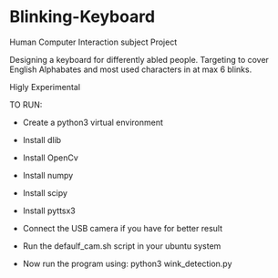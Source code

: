 # Blinking-Keyboard
Human Computer Interaction subject Project 

Designing a keyboard for differently abled people. Targeting to cover English Alphabates and most used characters in at max 6 blinks. 

Higly Experimental 

TO RUN:

- Create a python3 virtual environment

- Install dlib

- Install OpenCv

- Install numpy

- Install scipy

- Install pyttsx3

- Connect the USB camera if you have for better result

- Run the defaulf_cam.sh script in your ubuntu system

- Now run the program using:
  python3 wink_detection.py
